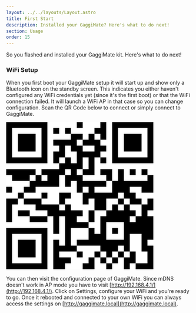 ```yaml
---
layout: ../../layouts/Layout.astro
title: First Start
description: Installed your GaggiMate? Here's what to do next!
section: Usage
order: 15
---
```


So you flashed and installed your GaggiMate kit. Here's what to do next!

### WiFi Setup

When you first boot your GaggiMate setup it will start up and show only a Bluetooth icon on the standby screen.
This indicates you either haven't configured any WiFi credentials yet (since it's the first boot) or that the WiFi connection failed.
It will launch a WiFi AP in that case so you can change configuration. Scan the QR Code below to connect or simply connect to GaggiMate.

<div class="flex justify-center w-full">

![Join GaggiMate](../../assets/images/wifi_qrcode.png)

</div>

You can then visit the configuration page of GaggiMate. Since mDNS doesn't work in AP mode you have to visit [http://192.168.4.1/](http://192.168.4.1/).
Click on Settings, configure your WiFi and you're ready to go. Once it rebooted and connected to your own WiFi you can always access the settings on [http://gaggimate.local](http://gaggimate.local).
